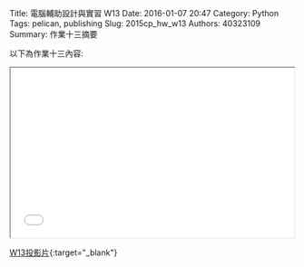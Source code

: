 Title: 電腦輔助設計與實習  W13
Date: 2016-01-07 20:47
Category: Python
Tags: pelican, publishing
Slug: 2015cp_hw_w13
Authors: 40323109
Summary: 作業十三摘要

以下為作業十三內容:
  
<iframe src="40323109_cp_w13.html" width="500" height="300"></iframe>

[W13投影片](40323109_cp_w13.html){:target="_blank"}

